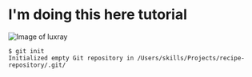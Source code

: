 # I'm doing this here tutorial
![Image of luxray](https://github.com/Exp-Communicate-Using-Markdown-Cohort-1/series-communicate-using-markdown-v4real/assets/76439659/e4293e26-afac-4413-865d-cd19007c1083)
```
$ git init
Initialized empty Git repository in /Users/skills/Projects/recipe-repository/.git/
```
